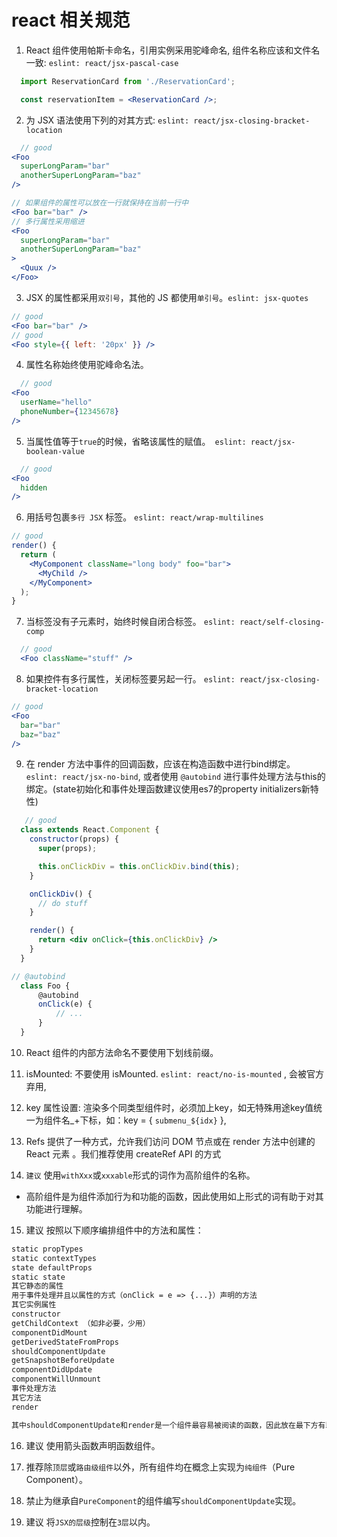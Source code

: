 # react 相关规范

1. React 组件使用帕斯卡命名，引用实例采用驼峰命名, 组件名称应该和文件名一致: `eslint: react/jsx-pascal-case`

  ```jsx
    import ReservationCard from './ReservationCard';

    const reservationItem = <ReservationCard />;
  ```

2. 为 JSX 语法使用下列的对其方式: `eslint: react/jsx-closing-bracket-location`

  ```jsx
    // good
  <Foo
    superLongParam="bar"
    anotherSuperLongParam="baz"
  />

  // 如果组件的属性可以放在一行就保持在当前一行中
  <Foo bar="bar" />
  // 多行属性采用缩进
  <Foo
    superLongParam="bar"
    anotherSuperLongParam="baz"
  >
    <Quux />
  </Foo>
  ```

3. JSX 的属性都采用`双引号`，其他的 JS 都使用`单引号`。`eslint: jsx-quotes`

  ```jsx
  // good
  <Foo bar="bar" />
  // good
  <Foo style={{ left: '20px' }} />
  ```


4. 属性名称始终使用驼峰命名法。

  ```jsx
    // good
  <Foo
    userName="hello"
    phoneNumber={12345678}
  />
  ```

5. 当属性值等于`true`的时候，省略该属性的赋值。` eslint: react/jsx-boolean-value`

  ```jsx
    // good
  <Foo
    hidden
  />
  ```

6. 用括号包裹`多行 JSX` 标签。 `eslint: react/wrap-multilines`

  ```jsx
  // good
  render() {
    return (
      <MyComponent className="long body" foo="bar">
        <MyChild />
      </MyComponent>
    );
  }
  ```

7. 当标签没有子元素时，始终时候自闭合标签。 `eslint: react/self-closing-comp`

  ```jsx
    // good
    <Foo className="stuff" />
  ```

8. 如果控件有多行属性，关闭标签要另起一行。 `eslint: react/jsx-closing-bracket-location`

  ```jsx
  // good
  <Foo
    bar="bar"
    baz="baz"
  />
  ```

9. 在 render 方法中事件的回调函数，应该在构造函数中进行bind绑定。 `eslint: react/jsx-no-bind`, 或者使用 `@autobind` 进行事件处理方法与this的绑定。(state初始化和事件处理函数建议使用es7的property initializers新特性)

```jsx
   // good
  class extends React.Component {
    constructor(props) {
      super(props);

      this.onClickDiv = this.onClickDiv.bind(this);
    }

    onClickDiv() {
      // do stuff
    }

    render() {
      return <div onClick={this.onClickDiv} />
    }
  }
```

```jsx
// @autobind
  class Foo {
      @autobind
      onClick(e) {
          // ...
      }
  }
```

10. React 组件的内部方法命名不要使用下划线前缀。


11. isMounted: 不要使用 isMounted. `eslint: react/no-is-mounted` , 会被官方弃用,

12. key 属性设置: 渲染多个同类型组件时，必须加上key，如无特殊用途key值统一为组件名_+下标，如：key = { `submenu_${idx}` },

13. Refs 提供了一种方式，允许我们访问 DOM 节点或在 render 方法中创建的 React 元素 。我们推荐使用 createRef API 的方式

14. `建议` 使用`withXxx`或`xxxable`形式的词作为高阶组件的名称。

  - 高阶组件是为组件添加行为和功能的函数，因此使用如上形式的词有助于对其功能进行理解。

15. 建议 按照以下顺序编排组件中的方法和属性：

  ```txt
  static propTypes
  static contextTypes
  state defaultProps
  static state
  其它静态的属性
  用于事件处理并且以属性的方式（onClick = e => {...}）声明的方法
  其它实例属性
  constructor
  getChildContext （如非必要，少用）
  componentDidMount
  getDerivedStateFromProps
  shouldComponentUpdate
  getSnapshotBeforeUpdate
  componentDidUpdate
  componentWillUnmount
  事件处理方法
  其它方法
  render

  其中shouldComponentUpdate和render是一个组件最容易被阅读的函数，因此放在最下方有助于快速定位。
  ```

16. 建议 使用箭头函数声明函数组件。

17. 推荐除`顶层`或`路由级组件`以外，所有组件均在概念上实现为`纯组件`（Pure Component）。

18. 禁止为继承自`PureComponent`的组件编写`shouldComponentUpdate`实现。

19. 建议 将`JSX的层级`控制在`3层`以内。